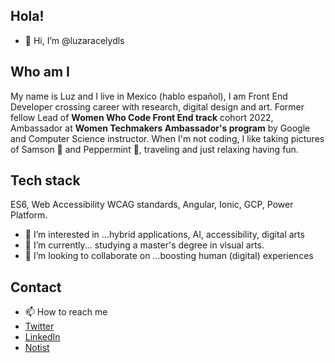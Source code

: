 ## Hola!

- 👋 Hi, I’m @luzaracelydls

## Who am I
My name is Luz and I live in Mexico (hablo español), I am Front End Developer crossing career with research, digital design and art. Former fellow Lead of **Women Who Code Front End track** cohort 2022, Ambassador at **Women Techmakers Ambassador's program** by Google and Computer Science instructor. When I'm not coding, I like taking pictures of Samson 🐶 and Peppermint 🐶, traveling and just relaxing having fun.

## Tech stack
ES6, Web Accessibility WCAG standards, Angular, Ionic, GCP, Power Platform.

- 👀 I’m interested in ...hybrid applications, AI, accessibility, digital arts
- 🌱 I’m currently... studying a master's degree in visual arts.
- 💞️ I’m looking to collaborate on ...boosting human (digital) experiences

## Contact
- 📫 How to reach me 
- [Twitter](https://twitter.com/luzaracelydls)
- [LinkedIn](https://www.linkedin.com/in/luzaracelydls/)
- [Notist](https://noti.st/luzaracelydls)

